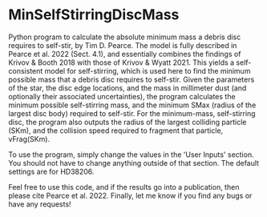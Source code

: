 # MinSelfStirringDiscMass

Python program to calculate the absolute minimum mass a debris disc 
requires to self-stir, by Tim D. Pearce. The model is fully described in
Pearce et al. 2022 (Sect. 4.1), and essentially combines the findings of
Krivov & Booth 2018 with those of Krivov & Wyatt 2021. This yields a 
self-consistent model for self-stirring, which is used here to find the
minimum possible mass that a debris disc requires to self-stir. Given the
parameters of the star, the disc edge locations, and the mass in 
millimeter dust (and optionally their associated uncertainties), the 
program calculates the minimum possible self-stirring mass, and the 
minimum SMax (radius of the largest disc body) required to self-stir. For 
the minimum-mass, self-stirring disc, the program also outputs the radius 
of the largest colliding particle (SKm), and the collision speed required 
to fragment that particle, vFrag(SKm).

To use the program, simply change the values in the 'User Inputs' section.
You should not have to change anything outside of that section. The default
settings are for HD38206.

Feel free to use this code, and if the results go into a publication,
then please cite Pearce et al. 2022. Finally, let me know if you find any
bugs or have any requests!
